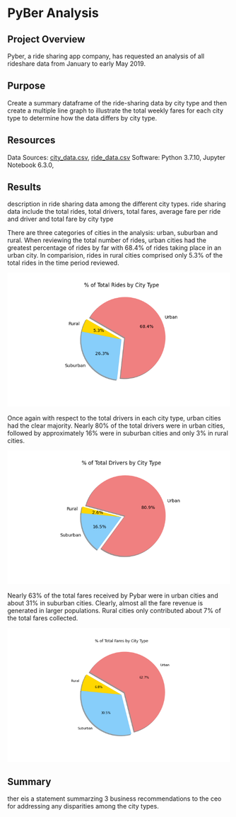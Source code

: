 # PyBer Analysis

## Project Overview
Pyber, a ride sharing app company, has requested an analysis of all rideshare data from January to early May 2019.

## Purpose
Create a summary dataframe of the ride-sharing data by city type and then create a multiple line graph to illustrate the total weekly fares for each city type to determine how the data differs by city type.

## Resources
Data Sources: [city_data.csv](Resources/city_data.csv), [ride_data.csv](Resources/ride_data.csv)
Software: Python 3.7.10, Jupyter Notebook 6.3.0, 

## Results
description in ride sharing data among the different city types.  ride sharing data include the total rides, total drivers, total fares, average fare per ride and driver and total fare by city type

There are three categories of cities in the analysis: urban, suburban and rural. When reviewing the total number of rides, urban cities had the greatest percentage of rides by far with 68.4% of rides taking place in an urban city.  In comparision, rides in rural cities comprised only 5.3% of the total rides in the time period reviewed.

![% rides by city type](analysis/Fig6.png)

Once again with respect to the total drivers in each city type, urban cities had the clear majority.  Nearly 80% of the total drivers were in urban cities, followed by approximately 16% were in suburban cities and only 3% in rural cities.  

![% drivers by city type](analysis/Fig7.png)

Nearly 63% of the total fares received by Pybar were in urban cities and about 31% in suburban cities.  Clearly, almost all the fare revenue is generated in larger populations.  Rural cities only contributed about 7% of the total fares collected.

![% of total fares by city type](analysis/Fig5.png)


## Summary
ther eis a statement summarzing 3 business recommendations to the ceo for addressing any disparities among the city types.